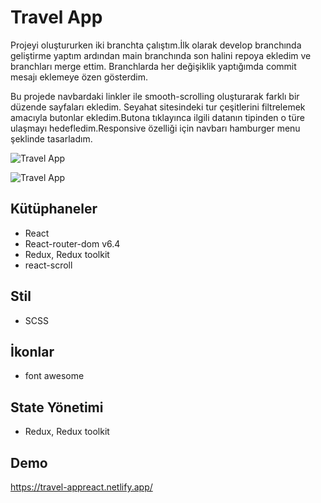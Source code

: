 # Travel App

Projeyi oluştururken iki branchta çalıştım.İlk olarak develop branchında geliştirme yaptım ardından main branchında son halini repoya ekledim ve branchları merge ettim. Branchlarda her değişiklik yaptığımda commit mesajı eklemeye özen gösterdim.  

Bu projede navbardaki linkler ile smooth-scrolling oluşturarak farklı bir düzende sayfaları ekledim. Seyahat sitesindeki tur çeşitlerini filtrelemek amacıyla butonlar ekledim.Butona tıklayınca ilgili datanın tipinden o türe ulaşmayı hedefledim.Responsive özelliği için navbarı hamburger menu şeklinde tasarladım. 

![Travel App](src/assets/travel.png)

![Travel App](src/assets/travel-res.png)

## Kütüphaneler  
+ React
+ React-router-dom v6.4
+ Redux, Redux toolkit
+ react-scroll

## Stil
+ SCSS

## İkonlar
+ font awesome

## State Yönetimi
+ Redux, Redux toolkit

## Demo 
https://travel-appreact.netlify.app/
